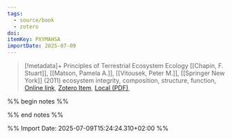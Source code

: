 ```yaml
---
tags:
  - source/book
  - zotero
doi: 
itemKey: PXYMAHSA
importDate: 2025-07-09
---
```

>[!metadata]+
> Principles of Terrestrial Ecosystem Ecology
> [[Chapin, F. Stuart]], [[Matson, Pamela A.]], [[Vitousek, Peter M.]], 
> [[Springer New York]] (2011)
> ecosystem integrity, composition, structure, function, 
> [Online link](http://link.springer.com/10.1007/978-1-4419-9504-9), [Zotero Item](zotero://select/library/items/PXYMAHSA), [Local (PDF)](file://C:/Users/aburg/Documents/references/zotero/storage/NX8DNYD4/Chapin2011_PrinciplesTerrestrial.pdf), 

%% begin notes %%

%% end notes %%

%% Import Date: 2025-07-09T15:24:24.310+02:00 %%
